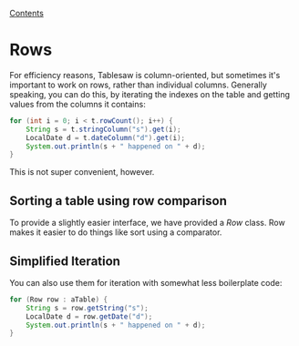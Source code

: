 [Contents](https://jtablesaw.github.io/tablesaw/userguide/toc)

# Rows

For efficiency reasons, Tablesaw is column-oriented, but sometimes it's important to work on rows, rather than individual columns. Generally speaking, you can do this, by iterating the indexes on the table and getting values from the columns it contains:

```java
for (int i = 0; i < t.rowCount(); i++) {
    String s = t.stringColumn("s").get(i);
    LocalDate d = t.dateColumn("d").get(i);
    System.out.println(s + " happened on " + d);
}
```

This is not super convenient, however. 

## Sorting a table using row comparison

To provide a slightly easier interface, we have provided a *Row* class. Row makes it easier to do things like sort using a comparator.

## Simplified Iteration 

You can also use them for iteration with somewhat less boilerplate code:
```java
for (Row row : aTable) { 
    String s = row.getString("s");			       
    LocalDate d = row.getDate("d");
    System.out.println(s + " happened on " + d);   
}
```







